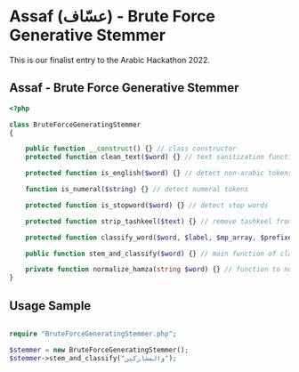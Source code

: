 # Assaf (عسّاف) - Brute Force Generative Stemmer

This is our finalist entry to the Arabic Hackathon 2022.


## Assaf - Brute Force Generative Stemmer

```php
<?php

class BruteForceGeneratingStemmer
{

    public function __construct() {} // class constructor
    protected function clean_text($word) {} // text sanitization function

    protected function is_english($word) {} // detect non-arabic tokens

    function is_numeral($string) {} // detect numeral tokens

    protected function is_stopword($word) {} // detect stop words

    protected function strip_tashkeel($text) {} // remove tashkeel from word

    protected function classify_word($word, $label, $mp_array, $prefixes, $suffixes) {} // classify word based on a label and a set of morphological weights and affixes

    public function stem_and_classify($word) {} // main function of class

    private function normalize_hamza(string $word) {} // function to normalize hamzas
}
```

## Usage Sample

```php

require "BruteForceGeneratingStemmer.php";

$stemmer = new BruteForceGeneratingStemmer();
$stemmer->stem_and_classify("والمشاركين");
```


